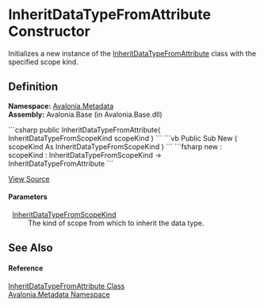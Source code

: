 # InheritDataTypeFromAttribute Constructor


Initializes a new instance of the <a href="T_Avalonia_Metadata_InheritDataTypeFromAttribute">InheritDataTypeFromAttribute</a> class with the specified scope kind.



## Definition
**Namespace:** <a href="N_Avalonia_Metadata">Avalonia.Metadata</a>  
**Assembly:** Avalonia.Base (in Avalonia.Base.dll)

<Tabs groupId="api-code-preview">
<TabItem value="csharp" label="C#">
```csharp
public InheritDataTypeFromAttribute(
	InheritDataTypeFromScopeKind scopeKind
)
```
</TabItem>
<TabItem value="vb" label="VB">
```vb
Public Sub New ( 
	scopeKind As InheritDataTypeFromScopeKind
)
```
</TabItem>
<TabItem value="fsharp" label="F#">
```fsharp
new : 
        scopeKind : InheritDataTypeFromScopeKind -> InheritDataTypeFromAttribute
```
</TabItem>
</Tabs>



<a href="https://github.com/AvaloniaUI/Avalonia/tree/master/src/Avalonia.Base/Metadata/InheritDataTypeFromAttribute.cs#L35" title="View the source code">View Source</a>



#### Parameters
<dl><dt>  <a href="T_Avalonia_Metadata_InheritDataTypeFromScopeKind">InheritDataTypeFromScopeKind</a></dt><dd>The kind of scope from which to inherit the data type.</dd></dl>

## See Also


#### Reference
<a href="T_Avalonia_Metadata_InheritDataTypeFromAttribute">InheritDataTypeFromAttribute Class</a>  
<a href="N_Avalonia_Metadata">Avalonia.Metadata Namespace</a>  


